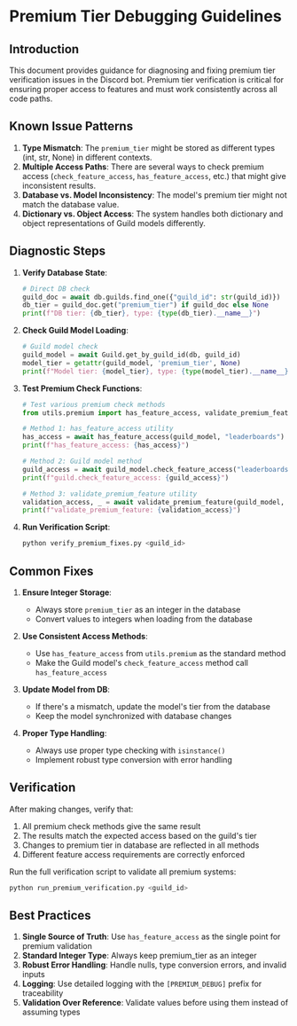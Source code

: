 
# Premium Tier Debugging Guidelines

## Introduction

This document provides guidance for diagnosing and fixing premium tier verification issues in the Discord bot. Premium tier verification is critical for ensuring proper access to features and must work consistently across all code paths.

## Known Issue Patterns

1. **Type Mismatch**: The `premium_tier` might be stored as different types (int, str, None) in different contexts.
2. **Multiple Access Paths**: There are several ways to check premium access (`check_feature_access`, `has_feature_access`, etc.) that might give inconsistent results.
3. **Database vs. Model Inconsistency**: The model's premium tier might not match the database value.
4. **Dictionary vs. Object Access**: The system handles both dictionary and object representations of Guild models differently.

## Diagnostic Steps

1. **Verify Database State**:
   ```python
   # Direct DB check
   guild_doc = await db.guilds.find_one({"guild_id": str(guild_id)})
   db_tier = guild_doc.get("premium_tier") if guild_doc else None
   print(f"DB tier: {db_tier}, type: {type(db_tier).__name__}")
   ```

2. **Check Guild Model Loading**:
   ```python
   # Guild model check
   guild_model = await Guild.get_by_guild_id(db, guild_id)
   model_tier = getattr(guild_model, 'premium_tier', None)
   print(f"Model tier: {model_tier}, type: {type(model_tier).__name__}")
   ```

3. **Test Premium Check Functions**:
   ```python
   # Test various premium check methods
   from utils.premium import has_feature_access, validate_premium_feature
   
   # Method 1: has_feature_access utility
   has_access = await has_feature_access(guild_model, "leaderboards")
   print(f"has_feature_access: {has_access}")
   
   # Method 2: Guild model method
   guild_access = await guild_model.check_feature_access("leaderboards")
   print(f"guild.check_feature_access: {guild_access}")
   
   # Method 3: validate_premium_feature utility
   validation_access, _ = await validate_premium_feature(guild_model, "leaderboards")
   print(f"validate_premium_feature: {validation_access}")
   ```

4. **Run Verification Script**:
   ```bash
   python verify_premium_fixes.py <guild_id>
   ```

## Common Fixes

1. **Ensure Integer Storage**:
   - Always store `premium_tier` as an integer in the database
   - Convert values to integers when loading from the database

2. **Use Consistent Access Methods**:
   - Use `has_feature_access` from `utils.premium` as the standard method
   - Make the Guild model's `check_feature_access` method call `has_feature_access`

3. **Update Model from DB**:
   - If there's a mismatch, update the model's tier from the database
   - Keep the model synchronized with database changes

4. **Proper Type Handling**:
   - Always use proper type checking with `isinstance()`
   - Implement robust type conversion with error handling

## Verification

After making changes, verify that:

1. All premium check methods give the same result
2. The results match the expected access based on the guild's tier
3. Changes to premium tier in database are reflected in all methods
4. Different feature access requirements are correctly enforced

Run the full verification script to validate all premium systems:

```bash
python run_premium_verification.py <guild_id>
```

## Best Practices

1. **Single Source of Truth**: Use `has_feature_access` as the single point for premium validation
2. **Standard Integer Type**: Always keep premium_tier as an integer
3. **Robust Error Handling**: Handle nulls, type conversion errors, and invalid inputs
4. **Logging**: Use detailed logging with the `[PREMIUM_DEBUG]` prefix for traceability
5. **Validation Over Reference**: Validate values before using them instead of assuming types

